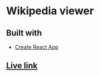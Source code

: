 # Wikipedia viewer

## Built with

- [Create React App](https://github.com/facebookincubator/create-react-app)

## [Live link](https://diegoperezm.github.io/react-wikipedia-viewer/)

